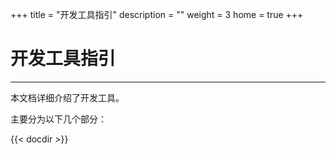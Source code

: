 +++
title = "开发工具指引"
description = ""
weight = 3
home = true
+++

# 开发工具指引
---
本文档详细介绍了开发工具。

主要分为以下几个部分：

{{< docdir >}}
